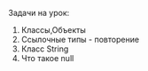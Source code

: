 Задачи на урок:

1. Классы,Объекты
2. Ссылочные типы - повторение
3. Класс String
4. Что такое null
